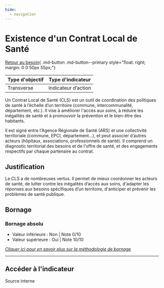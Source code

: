 ```yaml
---
hide:
  - navigation
---
```


# Existence d'un Contrat Local de Santé 

[Retour au besoin](https://konsilion.github.io/diag360/pages/besoins/bv4){ .md-button .md-button--primary style="float: right; margin: 0 0 50px 55px;"}

|Type d'objectif|Type d'indicateur|
|--|--|
|Transverse|Indicateur d’action|

Un Contrat Local de Santé (CLS) est un outil de coordination des politiques de santé à l’échelle  d’un  territoire  (commune,  intercommunalité,  département,  etc.).  Il  vise  à améliorer  l'accès  aux  soins,  à  réduire  les  inégalités  de  santé  et  à  promouvoir  la prévention et le bien-être des habitants. 
 
Il  est  signé  entre  l'Agence  Régionale  de  Santé  (ARS)  et  une  collectivité  territoriale (commune,  EPCI,  département...),  et  peut  associer  d’autres  acteurs  (hôpitaux, associations, professionnels de santé). 
Il  comprend  un  diagnostic  territorial  des  besoins  et  de  l'offre  de  santé,  et  des engagements respectifs par chaque partenaire au contrat.  

## Justification

Le  CLS a de nombreuses vertus. Il permet de mieux coordonner les acteurs de santé, de  lutter  contre  les  inégalités  d’accès  aux  soins,  d'adapter  les  réponses  aux  besoins spécifiques d’un territoire, d'anticiper et prévenir les problèmes de santé publique. 

## Bornage

### Bornage absolu

* Valeur inférieure : Non | Note 0/10
* Valeur supérieure : Oui | Note 10/10
  
*[Cliquer ici pour en savoir plus sur la méthodologie de bornage](https://konsilion.github.io/diag360/pages/indicateurs/methode_bornage)*

---

## Accéder à l'indicateur

Source interne
